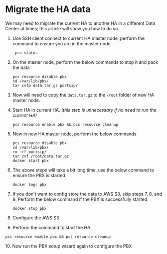 # Migrate the HA data

We may need to migrate the current HA to another HA in a different Data Center at times; this article will show you how to do so.



1.  Use SSH client connect to current HA master node, perform the command to ensure you are in the master node

    ```
     pcs status 
    ```
2.  On the master node, perform the below commands to stop it and pack the data

    ```
    pcs resource disable pbx 
    cd /var/lib/pbx/  
    tar cvfp data.tar.gz portsip/  
    ```
3. Now will need to copy the `data.tar.gz` to the `/root` folder of new HA master node.
4.  Start HA in current HA. (_this step is unnecessary if no need to run the current HA)_

    ```
    pcs resource enable pbx && pcs resource cleanup 
    ```
5.  Now in new HA master node, perform the below commands

    ```
    pcs resource disable pbx   
    cd /var/lib/pbx/      
    rm -rf portsip/      
    tar zxf /root/data.tar.gz    
    docker start pbx  
    ```
6.  The above steps will take a bit long time, use the below command to ensure the PBX is started

    ```
    docker logs pbx  
    ```
7.  if you don't want to config store the data to AWS S3, skip steps 7, 8, and 9. Perform the below command if the PBX is successfully started

    ```
    docker stop pbx  
    ```
8. Configure the AWS S3
9. Perform the command to start the HA:

```
pcs resource enable pbx && pcs resource cleanup  
```

10\. Now run the PBX setup wizard again to configure the PBX









